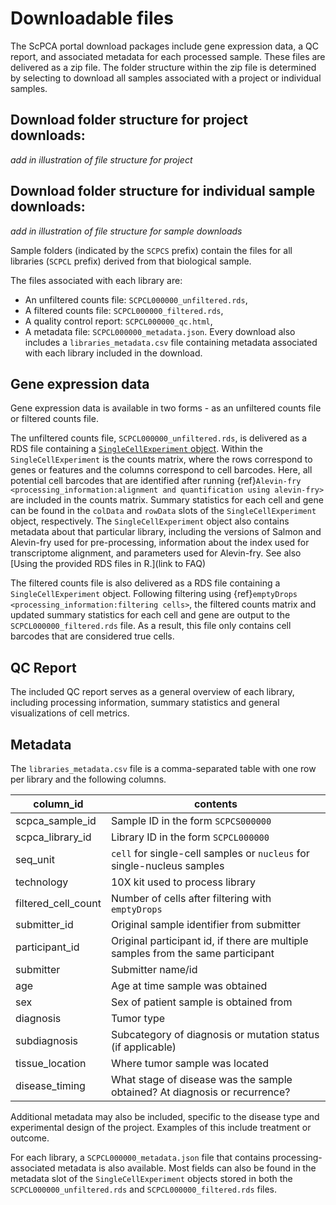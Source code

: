 # Downloadable files

The ScPCA portal download packages include gene expression data, a QC report, and associated metadata for each processed sample.
These files are delivered as a zip file.
The folder structure within the zip file is determined by selecting to download all samples associated with a project or individual samples.  

## Download folder structure for project downloads: 
_add in illustration of file structure for project_ 

## Download folder structure for individual sample downloads: 
_add in illustration of file structure for sample downloads_ 

Sample folders (indicated by the `SCPCS` prefix) contain the files for all libraries (`SCPCL` prefix) derived from that biological sample. 

The files associated with each library are:
- An unfiltered counts file: `SCPCL000000_unfiltered.rds`, 
- A filtered counts file: `SCPCL000000_filtered.rds`, 
- A quality control report: `SCPCL000000_qc.html`, 
- A metadata file: `SCPCL000000_metadata.json`. 
Every download also includes a `libraries_metadata.csv` file containing metadata associated with each library included in the download.

## Gene expression data

Gene expression data is available in two forms - as an unfiltered counts file or filtered counts file.

The unfiltered counts file, `SCPCL000000_unfiltered.rds`, is delivered as a RDS file containing a [`SingleCellExperiment` object](http://bioconductor.org/books/3.13/OSCA.intro/the-singlecellexperiment-class.html).
Within the `SingleCellExperiment` is the counts matrix, where the rows correspond to genes or features and the columns correspond to cell barcodes. 
Here, all potential cell barcodes that are identified after running {ref}`Alevin-fry <processing_information:alignment and quantification using alevin-fry>` are included in the counts matrix. 
Summary statistics for each cell and gene can be found in the `colData` and `rowData` slots of the `SingleCellExperiment` object, respectively.
The `SingleCellExperiment` object also contains metadata about that particular library, including the versions of Salmon and Alevin-fry used for pre-processing, information about the index used for transcriptome alignment, and parameters used for Alevin-fry. 
See also [Using the provided RDS files in R.](link to FAQ)

The filtered counts file is also delivered as a RDS file containing a `SingleCellExperiment` object.
Following filtering using {ref}`emptyDrops <processing_information:filtering cells>`, the filtered counts matrix and updated summary statistics for each cell and gene are output to the `SCPCL000000_filtered.rds` file.
As a result, this file only contains cell barcodes that are considered true cells.

## QC Report 

The included QC report serves as a general overview of each library, including processing information, summary statistics and general visualizations of cell metrics.

## Metadata

The `libraries_metadata.csv` file is a comma-separated table with one row per library and the following columns. 

| column_id       | contents                                                       |
|-----------------|----------------------------------------------------------------|
| scpca_sample_id | Sample ID in the form `SCPCS000000`                            |
| scpca_library_id | Library ID in the form `SCPCL000000`                          |
| seq_unit        | `cell` for single-cell samples or `nucleus` for single-nucleus samples |
| technology      | 10X kit used to process library                                |
| filtered_cell_count | Number of cells after filtering with `emptyDrops`          |
| submitter_id    | Original sample identifier from submitter                      |
| participant_id  | Original participant id, if there are multiple samples from the same participant                                                                          |
| submitter       | Submitter name/id                                              |
| age             | Age at time sample was obtained                                |
| sex             | Sex of patient sample is obtained from                      |
| diagnosis       | Tumor type                                                     |
| subdiagnosis    | Subcategory of diagnosis or mutation status (if applicable)   |
| tissue_location | Where tumor sample was located                                 |
| disease_timing  | What stage of disease was the sample obtained? At diagnosis or recurrence? |

Additional metadata may also be included, specific to the disease type and experimental design of the project. Examples of this include treatment or outcome. 

For each library, a `SCPCL000000_metadata.json` file that contains processing-associated metadata is also available.
Most fields can also be found in the metadata slot of the `SingleCellExperiment` objects stored in both the `SCPCL000000_unfiltered.rds` and `SCPCL000000_filtered.rds` files.
